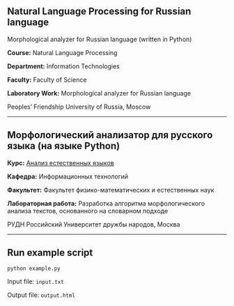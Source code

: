 ## Natural Language Processing for Russian language
Morphological analyzer for Russian language (written in Python)

**Course:** Natural Language Processing

**Department:** Information Technologies

**Faculty:** Faculty of Science

**Laboratory Work:** Morphological analyzer for Russian language

Peoples’ Friendship University of Russia, Moscow

-----------

## Морфологический анализатор для русского языка (на языке Python)

**Курс:** [Анализ естественных языков](http://web-local.rudn.ru/web-local/prep/rj/?id=891)

**Кафедра:** Информационных технологий

**Факультет:** Факультет физико-математических и eстественных наук

**Лабораторная работа:** Разработка алгоритма морфологического анализа текстов, основанного на словарном подходе

РУДН Российский Университет дружбы народов, Москва

------------

## Run example script

	python example.py

Input file: `input.txt`

Output file: `output.html`
